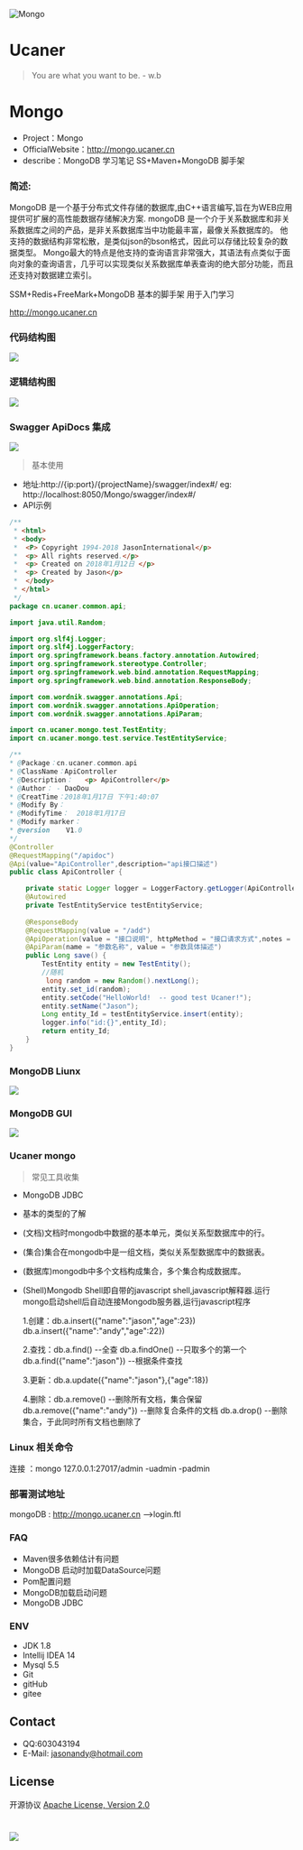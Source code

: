 ![Mongo](http://upload-images.jianshu.io/upload_images/7802425-9eb1bcd006e34aa6.png?imageMogr2/auto-orient/strip%7CimageView2/2/w/1240)

# Ucaner
> You are what you want to be. - w.b

# Mongo
* Project：Mongo
* OfficialWebsite：http://mongo.ucaner.cn
* describe：MongoDB 学习笔记 SS+Maven+MongoDB 脚手架

### 简述:
MongoDB 是一个基于分布式文件存储的数据库,由C++语言编写,旨在为WEB应用提供可扩展的高性能数据存储解决方案.
mongoDB	是一个介于关系数据库和非关系数据库之间的产品，是非关系数据库当中功能最丰富，最像关系数据库的。
他支持的数据结构非常松散，是类似json的bson格式，因此可以存储比较复杂的数据类型。
Mongo最大的特点是他支持的查询语言非常强大，其语法有点类似于面向对象的查询语言，几乎可以实现类似关系数据库单表查询的绝大部分功能，而且还支持对数据建立索引。 

SSM+Redis+FreeMark+MongoDB 基本的脚手架 用于入门学习

http://mongo.ucaner.cn

### 代码结构图
![](http://upload-images.jianshu.io/upload_images/7802425-df1b75c344c21878.png?imageMogr2/auto-orient/strip%7CimageView2/2/w/1240)

### 逻辑结构图
![](http://upload-images.jianshu.io/upload_images/7802425-fbe8281e48a6649c.png?imageMogr2/auto-orient/strip%7CimageView2/2/w/1240)

### Swagger ApiDocs 集成
![](http://upload-images.jianshu.io/upload_images/7802425-af0248d896a7d5bd.png?imageMogr2/auto-orient/strip%7CimageView2/2/w/1240)
> 基本使用
- 地址:http://{ip:port}/{projectName}/swagger/index#/  eg: http://localhost:8050/Mongo/swagger/index#/
- API示例

``` java
/**
 * <html>
 * <body>
 *  <P> Copyright 1994-2018 JasonInternational</p>
 *  <p> All rights reserved.</p>
 *  <p> Created on 2018年1月12日 </p>
 *  <p> Created by Jason</p>
 *  </body>
 * </html>
 */
package cn.ucaner.common.api;

import java.util.Random;

import org.slf4j.Logger;
import org.slf4j.LoggerFactory;
import org.springframework.beans.factory.annotation.Autowired;
import org.springframework.stereotype.Controller;
import org.springframework.web.bind.annotation.RequestMapping;
import org.springframework.web.bind.annotation.ResponseBody;

import com.wordnik.swagger.annotations.Api;
import com.wordnik.swagger.annotations.ApiOperation;
import com.wordnik.swagger.annotations.ApiParam;

import cn.ucaner.mongo.test.TestEntity;
import cn.ucaner.mongo.test.service.TestEntityService;

/**     
* @Package：cn.ucaner.common.api   
* @ClassName：ApiController   
* @Description：   <p> ApiController</p>
* @Author： - DaoDou   
* @CreatTime：2018年1月17日 下午1:40:07   
* @Modify By：   
* @ModifyTime：  2018年1月17日
* @Modify marker：   
* @version    V1.0
*/
@Controller
@RequestMapping("/apidoc")
@Api(value="ApiController",description="api接口描述")
public class ApiController {

	private static Logger logger = LoggerFactory.getLogger(ApiController.class);
	@Autowired
	private TestEntityService testEntityService;
	
	@ResponseBody
	@RequestMapping(value = "/add")
	@ApiOperation(value = "接口说明", httpMethod = "接口请求方式",notes = "接口发布说明")
	@ApiParam(name = "参数名称", value = "参数具体描述")
	public Long save() {
		TestEntity entity = new TestEntity();
		//随机
		 long random = new Random().nextLong();
		entity.set_id(random);
		entity.setCode("HelloWorld!  -- good test Ucaner!");
		entity.setName("Jason");
		Long entity_Id = testEntityService.insert(entity);
		logger.info("id:{}",entity_Id);
		return entity_Id;
	}
}
```
### MongoDB Liunx
![](http://upload-images.jianshu.io/upload_images/7802425-bfb65b86e4b9987f.png?imageMogr2/auto-orient/strip%7CimageView2/2/w/1240)

### MongoDB GUI
![](http://upload-images.jianshu.io/upload_images/7802425-4a809b0d7fda63a8.png?imageMogr2/auto-orient/strip%7CimageView2/2/w/1240)

### Ucaner mongo


> 常见工具收集
- MongoDB JDBC
- 基本的类型的了解
- (文档)文档时mongodb中数据的基本单元，类似关系型数据库中的行。
- (集合)集合在mongodb中是一组文档，类似关系型数据库中的数据表。
- (数据库)mongodb中多个文档构成集合，多个集合构成数据库。
- (Shell)Mongodb Shell即自带的javascript shell,javascript解释器.运行mongo启动shell后自动连接Mongodb服务器,运行javascript程序

  1.创建：db.a.insert({"name":"jason","age":23})
          db.a.insert({"name":"andy","age":22})
          
  2.查找：db.a.find()                  --全查
          db.a.findOne()               --只取多个的第一个
          db.a.find({"name":"jason"})   --根据条件查找
          
  3.更新：db.a.update({"name":"jason"},{"age":18})
  
  4.删除：db.a.remove()                --删除所有文档，集合保留
          db.a.remove({"name":"andy"}) --删除复合条件的文档
          db.a.drop()                  --删除集合，于此同时所有文档也删除了

### Linux  相关命令
连接 ：mongo 127.0.0.1:27017/admin -uadmin -padmin


### 部署测试地址

mongoDB : http://mongo.ucaner.cn -->login.ftl


### FAQ
- Maven很多依赖估计有问题
- MongoDB 启动时加载DataSource问题
- Pom配置问题
- MongoDB加载启动问题
- MongoDB JDBC

### ENV
- JDK 1.8
- Intellij IDEA 14
- Mysql 5.5
- Git
- gitHub
- gitee

## Contact
- QQ:603043194
- E-Mail: jasonandy@hotmail.com

## License
开源协议 [Apache License, Version 2.0](http://www.apache.org/licenses/LICENSE-2.0.html)

#
![](http://upload-images.jianshu.io/upload_images/7802425-bb910b4ae954107a.png?imageMogr2/auto-orient/strip%7CimageView2/2/w/1240)